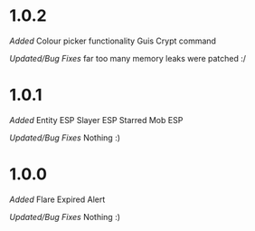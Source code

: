 # 1.0.2

*Added*
Colour picker functionality
Guis
Crypt command

*Updated/Bug Fixes*
far too many memory leaks were patched :/

# 1.0.1

*Added*
Entity ESP
Slayer ESP
Starred Mob ESP

*Updated/Bug Fixes*
Nothing :)

# 1.0.0

*Added*
Flare Expired Alert 

*Updated/Bug Fixes*
Nothing :)